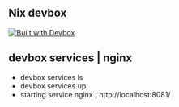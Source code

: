 ## Nix devbox

[![Built with Devbox](https://www.jetify.com/img/devbox/shield_galaxy.svg)](https://www.jetify.com/devbox/docs/contributor-quickstart/)






## devbox services | nginx 

- devbox services ls
- devbox services up
- starting service nginx | http://localhost:8081/

